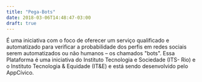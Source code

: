 ```yaml
---
title: "Pega-Bots"
date: 2018-03-06T14:48:47-03:00
draft: true
---
```


É uma iniciativa com o foco de oferecer um serviço qualificado e automatizado para verificar a probabilidade dos perfis em redes sociais serem automatizados ou não humanos – os chamados "bots". Essa Plataforma é uma iniciativa do Instituto Tecnologia e Sociedade (ITS- Rio) e o Instituto Tecnologia & Equidade (IT&E) e está sendo desenvolvido pelo AppCívico.
